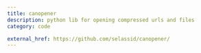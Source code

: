 ```yaml
---
title: canopener
description: python lib for opening compressed urls and files
category: code

external_href: https://github.com/selassid/canopener/
---
```

